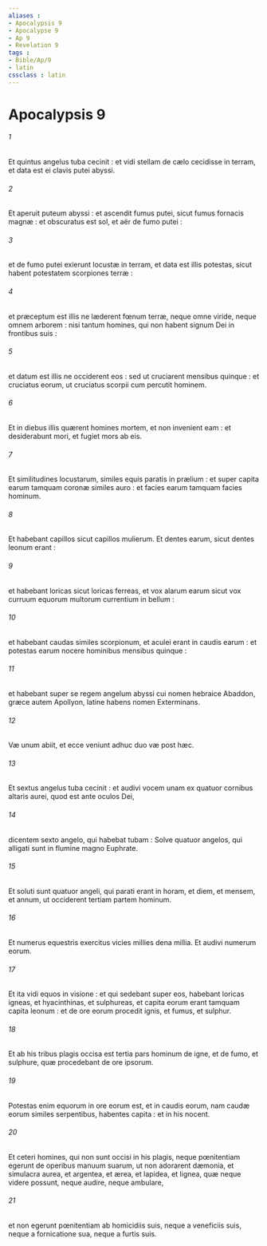 ```yaml
---
aliases : 
- Apocalypsis 9
- Apocalypse 9
- Ap 9
- Revelation 9
tags : 
- Bible/Ap/9
- latin
cssclass : latin
---
```


# Apocalypsis 9

###### 1
Et quintus angelus tuba cecinit : et vidi stellam de cælo cecidisse in terram, et data est ei clavis putei abyssi.
###### 2
Et aperuit puteum abyssi : et ascendit fumus putei, sicut fumus fornacis magnæ : et obscuratus est sol, et aër de fumo putei :
###### 3
et de fumo putei exierunt locustæ in terram, et data est illis potestas, sicut habent potestatem scorpiones terræ :
###### 4
et præceptum est illis ne læderent fœnum terræ, neque omne viride, neque omnem arborem : nisi tantum homines, qui non habent signum Dei in frontibus suis :
###### 5
et datum est illis ne occiderent eos : sed ut cruciarent mensibus quinque : et cruciatus eorum, ut cruciatus scorpii cum percutit hominem.
###### 6
Et in diebus illis quærent homines mortem, et non invenient eam : et desiderabunt mori, et fugiet mors ab eis.
###### 7
Et similitudines locustarum, similes equis paratis in prælium : et super capita earum tamquam coronæ similes auro : et facies earum tamquam facies hominum.
###### 8
Et habebant capillos sicut capillos mulierum. Et dentes earum, sicut dentes leonum erant :
###### 9
et habebant loricas sicut loricas ferreas, et vox alarum earum sicut vox curruum equorum multorum currentium in bellum :
###### 10
et habebant caudas similes scorpionum, et aculei erant in caudis earum : et potestas earum nocere hominibus mensibus quinque :
###### 11
et habebant super se regem angelum abyssi cui nomen hebraice Abaddon, græce autem Apollyon, latine habens nomen Exterminans.
###### 12
Væ unum abiit, et ecce veniunt adhuc duo væ post hæc.
###### 13
Et sextus angelus tuba cecinit : et audivi vocem unam ex quatuor cornibus altaris aurei, quod est ante oculos Dei,
###### 14
dicentem sexto angelo, qui habebat tubam : Solve quatuor angelos, qui alligati sunt in flumine magno Euphrate.
###### 15
Et soluti sunt quatuor angeli, qui parati erant in horam, et diem, et mensem, et annum, ut occiderent tertiam partem hominum.
###### 16
Et numerus equestris exercitus vicies millies dena millia. Et audivi numerum eorum.
###### 17
Et ita vidi equos in visione : et qui sedebant super eos, habebant loricas igneas, et hyacinthinas, et sulphureas, et capita eorum erant tamquam capita leonum : et de ore eorum procedit ignis, et fumus, et sulphur.
###### 18
Et ab his tribus plagis occisa est tertia pars hominum de igne, et de fumo, et sulphure, quæ procedebant de ore ipsorum.
###### 19
Potestas enim equorum in ore eorum est, et in caudis eorum, nam caudæ eorum similes serpentibus, habentes capita : et in his nocent.
###### 20
Et ceteri homines, qui non sunt occisi in his plagis, neque pœnitentiam egerunt de operibus manuum suarum, ut non adorarent dæmonia, et simulacra aurea, et argentea, et ærea, et lapidea, et lignea, quæ neque videre possunt, neque audire, neque ambulare,
###### 21
et non egerunt pœnitentiam ab homicidiis suis, neque a veneficiis suis, neque a fornicatione sua, neque a furtis suis.
